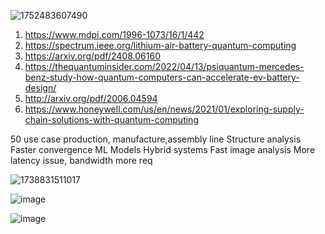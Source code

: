 ![1752483607490](https://github.com/user-attachments/assets/4e5e222c-a8d9-4262-b21f-bbf8d025cbdc)

1. https://www.mdpi.com/1996-1073/16/1/442
2.  https://spectrum.ieee.org/lithium-air-battery-quantum-computing
3. https://arxiv.org/pdf/2408.06160
4. https://thequantuminsider.com/2022/04/13/psiquantum-mercedes-benz-study-how-quantum-computers-can-accelerate-ev-battery-design/
5. http://arxiv.org/pdf/2006.04594
6. https://www.honeywell.com/us/en/news/2021/01/exploring-supply-chain-solutions-with-quantum-computing

50 use case production, manufacture,assembly line
Structure analysis 
Faster convergence  ML Models
Hybrid systems 
Fast image analysis 
More latency issue, bandwidth more req


![1738831511017](https://github.com/user-attachments/assets/47e3ff95-4dd4-4b9e-a987-ee9feb6433ac)


![image](https://github.com/user-attachments/assets/107e916b-b70f-4e49-9d0f-29323517ff9d)


![image](https://github.com/user-attachments/assets/ddbad4ed-bb6d-484f-854f-87330bc4925b)
